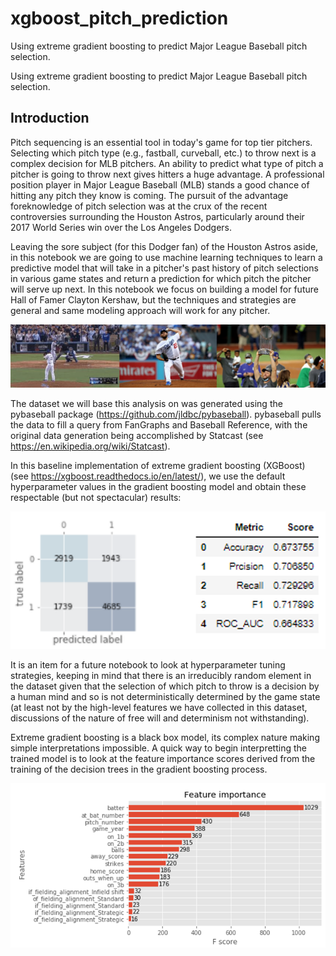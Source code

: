 # xgboost_pitch_prediction
Using extreme gradient boosting to predict Major League Baseball pitch selection.

Using extreme gradient boosting to predict Major League Baseball pitch selection.

## Introduction

Pitch sequencing is an essential tool in today's game for top tier pitchers. Selecting which pitch type (e.g., fastball, curveball, etc.) to throw next is a complex decision for MLB pitchers. An ability to predict what type of pitch a pitcher is going to throw next gives hitters a huge advantage. A professional position player in Major League Baseball (MLB) stands a good chance of hitting any pitch they know is coming. The pursuit of the advantage foreknowledge of pitch selection was at the crux of the recent controversies surrounding the Houston Astros, particularly around their 2017 World Series win over the Los Angeles Dodgers.

Leaving the sore subject (for this Dodger fan) of the Houston Astros aside, in this notebook we are going to use machine learning techniques to learn a predictive model that will take in a pitcher's past history of pitch selections in various game states and return a prediction for which pitch the pitcher will serve up next. In this notebook we focus on building a model for future Hall of Famer Clayton Kershaw, but the techniques and strategies are general and same modeling approach will work for any pitcher.

![](img/kershaw3.png)

The dataset we will base this analysis on was generated using the pybaseball package (https://github.com/jldbc/pybaseball). pybaseball pulls the data to fill a query from FanGraphs and Baseball Reference, with the original data generation being accomplished by Statcast (see https://en.wikipedia.org/wiki/Statcast).

In this baseline implementation of extreme gradient boosting (XGBoost) (see https://xgboost.readthedocs.io/en/latest/), we use the default hyperparameter values in the gradient boosting model and obtain these respectable (but not spectacular) results:

![](img/test_set_scores.png)

It is an item for a future notebook to look at hyperparameter tuning strategies, keeping in mind that there is an irreducibly random element in the dataset given that the selection of which pitch to throw is a decision by a human mind and so is not deterministically determined by the game state (at least not by the high-level features we have collected in this dataset, discussions of the nature of free will and determinism not withstanding). 

Extreme gradient boosting is a black box model, its complex nature making simple interpretations impossible. A quick way to begin interpretting the trained model is to look at the feature importance scores derived from the training of the decision trees in the gradient boosting process.

![](img/xgboost_feature_importance.png)